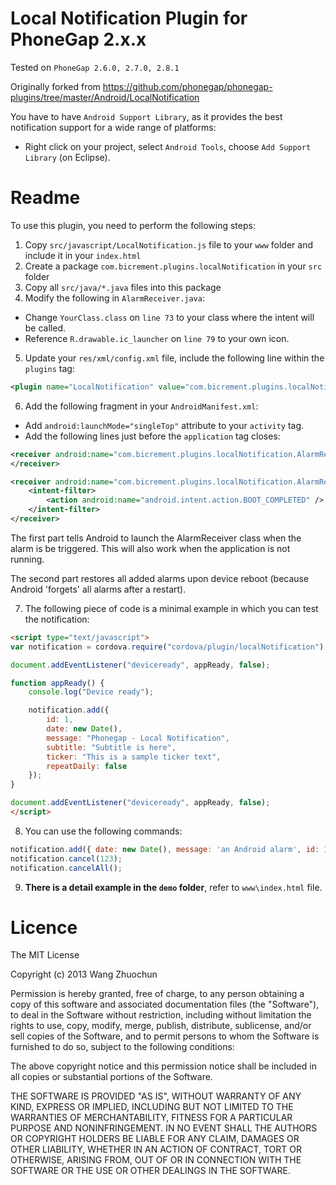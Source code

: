 # Local Notification Plugin for PhoneGap 2.x.x

Tested on `PhoneGap 2.6.0, 2.7.0, 2.8.1`

Originally forked from https://github.com/phonegap/phonegap-plugins/tree/master/Android/LocalNotification

You have to have `Android Support Library`, as it provides the best notification support for a wide range of platforms:

- Right click on your project, select `Android Tools`, choose `Add Support Library` (on Eclipse).

# Readme

To use this plugin, you need to perform the following steps:

1. Copy `src/javascript/LocalNotification.js` file to your `www` folder and include it in your `index.html`
2. Create a package `com.bicrement.plugins.localNotification` in your `src` folder
3. Copy all `src/java/*.java` files into this package
4. Modify the following in `AlarmReceiver.java`:
  - Change `YourClass.class` on `line 73` to your class where the intent will be called.
  - Reference `R.drawable.ic_launcher` on `line 79` to your own icon.
5. Update your `res/xml/config.xml` file, include the following line within the `plugins` tag:

  ```xml
  <plugin name="LocalNotification" value="com.bicrement.plugins.localNotification.LocalNotification" />
  ```

6. Add the following fragment in your `AndroidManifest.xml`:
  - Add `android:launchMode="singleTop"` attribute to your `activity` tag.
  - Add the following lines just before the `application` tag closes:

  ```xml
  <receiver android:name="com.bicrement.plugins.localNotification.AlarmReceiver" >
  </receiver>
  
  <receiver android:name="com.bicrement.plugins.localNotification.AlarmRestoreOnBoot" >
      <intent-filter>
          <action android:name="android.intent.action.BOOT_COMPLETED" />
      </intent-filter>
  </receiver>
  ```

  The first part tells Android to launch the AlarmReceiver class when the alarm is be triggered. This will also work when the application is not running.

  The second part restores all added alarms upon device reboot (because Android 'forgets' all alarms after a restart).

7. The following piece of code is a minimal example in which you can test the notification:

  ```html
  <script type="text/javascript">
  var notification = cordova.require("cordova/plugin/localNotification")
  
  document.addEventListener("deviceready", appReady, false);
  
  function appReady() {
      console.log("Device ready");
  
      notification.add({
          id: 1,
          date: new Date(),
          message: "Phonegap - Local Notification",
          subtitle: "Subtitle is here",
          ticker: "This is a sample ticker text",
          repeatDaily: false
      });
  }
  
  document.addEventListener("deviceready", appReady, false);
  </script>
  ```

8. You can use the following commands:

  ```javascript
  notification.add({ date: new Date(), message: 'an Android alarm', id: 123 });
  notification.cancel(123); 
  notification.cancelAll();
  ```

9. **There is a detail example in the `demo` folder**, refer to `www\index.html` file.

# Licence

The MIT License

Copyright (c) 2013 Wang Zhuochun

Permission is hereby granted, free of charge, to any person obtaining a copy
of this software and associated documentation files (the "Software"), to deal
in the Software without restriction, including without limitation the rights
to use, copy, modify, merge, publish, distribute, sublicense, and/or sell
copies of the Software, and to permit persons to whom the Software is
furnished to do so, subject to the following conditions:

The above copyright notice and this permission notice shall be included in
all copies or substantial portions of the Software.

THE SOFTWARE IS PROVIDED "AS IS", WITHOUT WARRANTY OF ANY KIND, EXPRESS OR
IMPLIED, INCLUDING BUT NOT LIMITED TO THE WARRANTIES OF MERCHANTABILITY,
FITNESS FOR A PARTICULAR PURPOSE AND NONINFRINGEMENT. IN NO EVENT SHALL THE
AUTHORS OR COPYRIGHT HOLDERS BE LIABLE FOR ANY CLAIM, DAMAGES OR OTHER
LIABILITY, WHETHER IN AN ACTION OF CONTRACT, TORT OR OTHERWISE, ARISING FROM,
OUT OF OR IN CONNECTION WITH THE SOFTWARE OR THE USE OR OTHER DEALINGS IN
THE SOFTWARE.
